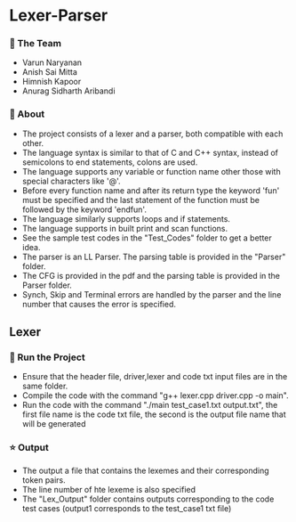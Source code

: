 # Lexer-Parser

### :busts_in_silhouette: The Team
* Varun Naryanan
* Anish Sai Mitta
* Himnish Kapoor
* Anurag Sidharth Aribandi

### 🔎 About
* The project consists of a lexer and a parser, both compatible with each other.
* The language syntax is similar to that of C and C++ syntax, instead of semicolons to end statements, colons are used.
* The language supports any variable or function name other those with special characters like '@'.
* Before every function name and after its return type the keyword 'fun' must be specified and the last statement of the function must be followed by the keyword 'endfun'.
* The language similarly supports loops and if statements.
* The language supports in built print and scan functions.
* See the sample test codes in the "Test_Codes" folder to get a better idea.
* The parser is an LL Parser. The parsing table is provided in the "Parser" folder.
* The CFG is provided in the pdf and the parsing table is provided in the Parser folder.
* Synch, Skip and Terminal errors are handled by the parser and the line number that causes the error is specified.

## Lexer

### :key: Run the Project
* Ensure that the header file, driver,lexer and code txt input files are in the same folder.
* Compile the code with the command "g++ lexer.cpp driver.cpp -o main".
* Run the code with the command "./main test_case1.txt output.txt", the first file name is the code txt file, the second is the output file name that will be generated

### :star: Output
* The output a file that contains the lexemes and their corresponding token pairs.
* The line number of hte lexeme is also specified
* The "Lex_Output" folder contains outputs corresponding to the code test cases (output1 corresponds to the test_case1 txt file)
